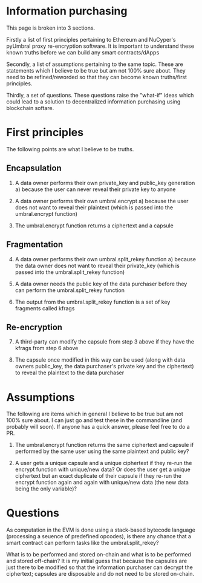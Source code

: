 # Information purchasing
This page is broken into 3 sections. 

Firstly a list of first principles pertaining to Ethereum and NuCyper's pyUmbral proxy re-encryption software. It is important to understand these known truths before we can build any smart contracts/dApps

Secondly, a list of assumptions pertaining to the same topic. These are statements which I believe to be true but am not 100% sure about. They need to be refined/reworded so that they can become known truths/first principles.

Thirdly, a set of questions. These questions raise the "what-if" ideas which could lead to a solution to decentralized information purchasing using blockchain softare.

# First principles
The following points are what I believe to be truths.

## Encapsulation

1) A data owner performs their own private_key and public_key generation
    a) because the user can never reveal their private key to anyone
   
2) A data owner performs their own umbral.encrypt
    a) because the user does not want to reveal their plaintext (which is passed into the umbral.encrypt function)
    
3) The umbral.encrypt function returns a ciphertext and a capsule

## Fragmentation

4) A data owner performs their own umbral.split_rekey function
    a) because the data owner does not want to reveal their private_key (which is passed into the umbral.split_rekey function)
    
5) A data owner needs the public key of the data purchaser before they can perform the umbral.split_rekey function

6) The output from the umbral.split_rekey function is a set of key fragments called kfrags

## Re-encryption

7) A third-party can modify the capsule from step 3 above if they have the kfrags from step 6 above

8) The capsule once modified in this way can be used (along with data owners public_key, the data purchaser's private key and the ciphertext) to reveal the plaintext to the data purchaser

# Assumptions

The following are items which in general I believe to be true but am not 100% sure about. I can just go and test these in the commandline (and probably will soon). If anyone has a quick answer, please feel free to do a PR.

1) The umbral.encrypt function returns the same ciphertext and capsule if performed by the same user using the same plaintext and public key?

2) A user gets a unique capsule and a unique ciphertext if they re-run the encrypt function with unique/new data? Or does the user get a unique ciphertext but an exact duplicate of their capsule if they re-run the encrypt function again and again with unique/new data (the new data being the only variable)?

# Questions

As computation in the EVM is done using a stack-based bytecode language (processing a seuence of predefined opcodes), is there any chance that a smart contract can perform tasks like the umbral.split_rekey?

What is to be performed and stored on-chain and what is to be performed and stored off-chain? It is my initial guess that because the capsules are just there to be modified so that the information purchaser can decrypt the ciphertext; capsules are disposable and do not need to be stored on-chain.

